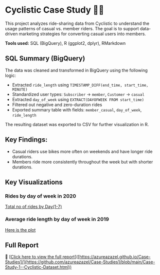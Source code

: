 # Cyclistic Case Study 🚴‍♀️

This project analyzes ride-sharing data from Cyclistic to understand the usage patterns of casual vs. member riders. The goal is to support data-driven marketing strategies for converting casual users into members.

**Tools used:** SQL (BigQuery), R (ggplot2, dplyr), RMarkdown
## SQL Summary (BigQuery)

The data was cleaned and transformed in BigQuery using the following logic:

- Extracted `ride_length` using `TIMESTAMP_DIFF(end_time, start_time, MINUTE)`
- Standardized user types: `Subscriber` → `member`, `Customer` → `casual`
- Extracted `day_of_week` using `EXTRACT(DAYOFWEEK FROM start_time)`
- Filtered out negative and zero-duration rides
- Exported summary table with fields: `member_casual`, `day_of_week`, `ride_length`

The resulting dataset was exported to CSV for further visualization in R.


## Key Findings:
- Casual riders use bikes more often on weekends and have longer ride durations.
- Members ride more consistently throughout the week but with shorter durations.
## Key Visualizations
### Rides by day of week in 2020 
[Total no of rides by Day(1-7)](./Figures/001.png)
### Average ride length by day of week in 2019
[Here is the plot](./Figures/003.png)

## Full Report
🧾 [[Click here to view the full report](./Case-Study-1--Cyclistic-Dataset.html)]([https://azureazazel.github.io/Case-Studies1/](https://github.com/azureazazel/Case-Studies1/blob/main/Case-Study-1--Cyclistic-Dataset.html))

